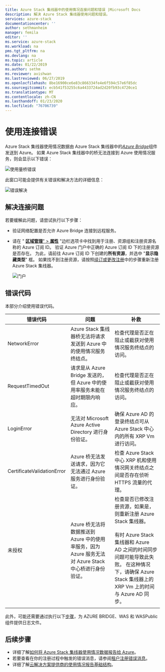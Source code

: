 ```yaml
---
title: Azure Stack 集线器中的使用情况连接问题和错误 |Microsoft Docs
description: 解决 Azure Stack 集线器使用问题和错误。
services: azure-stack
documentationcenter: ''
author: sethmanheim
manager: femila
editor: ''
ms.service: azure-stack
ms.workload: na
pms.tgt_pltfrm: na
ms.devlang: na
ms.topic: article
ms.date: 01/22/2019
ms.author: sethm
ms.reviewer: avishwan
ms.lastreviewed: 06/27/2019
ms.openlocfilehash: 8be16900ce6e83c866334fe4e6f594c57e6f85dc
ms.sourcegitcommit: ecb541f53255c6a4433724ad2d20fb93c4720ce1
ms.translationtype: MT
ms.contentlocale: zh-CN
ms.lasthandoff: 01/23/2020
ms.locfileid: "76706739"
---
```

# <a name="usage-connectivity-errors"></a>使用连接错误

Azure Stack 集线器使用情况数据由 Azure Stack 集线器中的[*Azure Bridge*](azure-stack-usage-reporting.md)组件发送到 Azure。 如果 Azure Stack 集线器中的桥无法连接到 Azure 使用情况服务，则会显示以下错误：

![使用量桥错误](media/azure-stack-usage-issues/usageerror2.png)

此窗口可能会提供有关错误和解决方法的详细信息：

![错误解决](media/azure-stack-usage-issues/usageerror3.png)

## <a name="resolve-connectivity-issues"></a>解决连接问题

若要缓解此问题，请尝试执行以下步骤：

- 验证网络配置是否允许 Azure Bridge 连接到远程服务。

- 请在 " [**区域管理**" > **属性**](azure-stack-registration.md#verify-azure-stack-hub-registration) "边栏选项卡中找到用于注册、资源组和注册资源名称的 Azure 订阅 ID。 验证 Azure 门户中正确的 Azure 订阅 ID 下的注册资源是否存在。 为此，请前往 Azure 订阅 ID 下创建的**所有资源**，并选中 "**显示隐藏类型**" 框。 如果找不到注册资源，请按照[续订或更改注册](azure-stack-registration.md#renew-or-change-registration)中的步骤重新注册 Azure Stack 集线器。

  ![门户](media/azure-stack-usage-issues/stackres.png)

## <a name="error-codes"></a>错误代码

本部分介绍使用错误代码。

| 错误代码                 | 问题                                                                                                                                             | 补救                                                                                                                                                                                                                                                                                        |
|----------------------------|---------------------------------------------------------------------------------------------------------------------------------------------------|----------------------------------------------------------------------------------------------------------------------------------------------------------------------------------------------------------------------------------------------------------------------------------------------------|
| NetworkError               | Azure Stack 集线器桥无法将请求发送到 Azure 中的使用情况服务终结点。                                                            | 检查代理是否正在阻止或截获对使用情况服务终结点的访问。                                                                                                                                                                                                             |
| RequestTimedOut            | 请求是从 Azure Bridge 发送的，但 Azure 中的使用率服务未能在超时期限内响应。                             | 检查代理是否正在阻止或截获对使用情况服务终结点的访问。                                                                                                                                                                                                                        |
| LoginError                 | 无法对 Microsoft Azure Active Directory 进行身份验证。                                                                                                             | 确保 Azure AD 的登录终结点可从 Azure Stack 中心内的所有 XRP Vm 进行访问。                                                                                                                                                                                                                     |
| CertificateValidationError | Azure 桥无法发送请求，因为它无法通过 Azure 服务进行身份验证。                                    | 检查 Azure Stack 中心 XRP 机和使用情况网关终结点之间是否存在侦听 HTTPS 流量的代理。                                                                                                                                                                                      |
| 未授权               | Azure 桥无法将数据推送到 Azure 中的使用率服务，因为 Azure 服务无法对 Azure Stack 中心桥进行身份验证。 | 检查是否已修改注册资源，如果是，则重新注册 Azure Stack 集线器。 <br><br> 有时 Azure Stack 集线器和 Azure AD 之间的时间同步问题可能导致此失败。 在这种情况下，请确保 Azure Stack 集线器上的 XRP Vm 上的时间与 Azure AD 同步。 |
|                            |                                                                                                                                                   |                                                                                                                                                                                                                                                                                                    |

此外，可能还需要通过执行以下[步骤](azure-stack-configure-on-demand-diagnostic-log-collection.md#use-the-privileged-endpoint-pep-to-collect-diagnostic-logs)，为 AZURE BRIDGE、WAS 和 WASPublic 组件提供日志文件。

## <a name="next-steps"></a>后续步骤

- 详细了解[如何将 Azure Stack 集线器使用情况数据报告给 Azure](azure-stack-usage-reporting.md)。
- 若要查看在你的注册过程中触发的错误消息，请参阅[租户注册错误消息](azure-stack-registration-errors.md)。
- 详细了解[云解决方案提供商的使用情况报告基础结构](azure-stack-csp-ref-infrastructure.md)。
